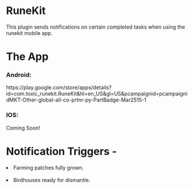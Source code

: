 # RuneKit
This plugin sends notifications on certain completed tasks when using the runekit mobile app.

# The App
<h3>Android:</h3> https://play.google.com/store/apps/details?id=com.toxic_runekit.RuneKit&hl=en_US&gl=US&pcampaignid=pcampaignidMKT-Other-global-all-co-prtnr-py-PartBadge-Mar2515-1 <br />
<h3>IOS:</h3> Coming Soon!

# Notification Triggers -
<li>Farming patches fully grown.</li> </br>
<li>Birdhouses ready for dismantle.</li> </br>

